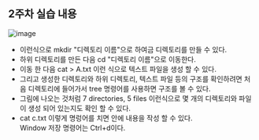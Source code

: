 ## 2주차 실습 내용
![image](https://github.com/user-attachments/assets/b560d445-2746-4cbe-b665-97825343a222)
- 이런식으로 mkdir "디렉토리 이름"으로 하여금 디렉토리를 만들 수 있다.
- 하위 디렉토리를 만든 다음 cd "디렉토리 이름"으로 이동한다.
- 이동 한 다음 cat > A.txt 이런 식으로 텍스트 파일을 생성 할 수 있다.
- 그리고 생성한 디렉토리와 하위 디렉토리, 텍스트 파일 등의 구조를 확인하려면 처음 디렉토리에 들어가서 tree 명령어를 사용하면 구조를 볼 수 있다.
- 그림에 나오는 것처럼 7 directories, 5 files 이런식으로 몇 개의 디렉토리와 파일이 생성 되어 있는지도 확인 할 수 있다.
- cat c.txt 이렇게 명렁어를 치면 안에 내용을 작성 할 수 있다. <br>Window 저장 명령어는 Ctrl+d이다.
